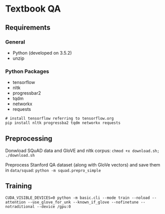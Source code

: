 # Textbook QA

## Requirements
### General
- Python (developed on 3.5.2)
- unzip

### Python Packages
- tensorflow
- nltk
- progressbar2
- tqdm
- networkx
- requests

```
# install tensorflow referring to tensorflow.org
pip install nltk progressba2 tqdm networkx requests
```

## Preprocessing
Donwload SQuAD data and GloVE and nltk corpus:
```chmod +x download.sh; ./download.sh```

Preprocess Stanford QA dataset (along with GloVe vectors) and save them in `data/squad`:
```python -m squad.prepro_simple```

## Training
```CUDA_VISIBLE_DEVICES=0 python -m basic.cli --mode train --noload --attention --use_glove_for_unk --known_if_glove --nofinetune --notraditional --device /gpu:0```
